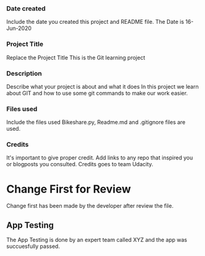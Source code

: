 ### Date created
Include the date you created this project and README file.
The Date is 16-Jun-2020

### Project Title
Replace the Project Title
This is the Git learning project

### Description
Describe what your project is about and what it does
In this project we learn about GIT and how to use some git commands to make our work easier.

### Files used
Include the files used
Bikeshare.py, Readme.md and .gitignore files are used.

### Credits
It's important to give proper credit. Add links to any repo that inspired you or blogposts you consulted.
Credits goes to team Udacity.

# Change First for Review
Change first has been made by the developer after review the file.

## App Testing
The App Testing is done by an expert team called XYZ and the app was succuesfully passed.

